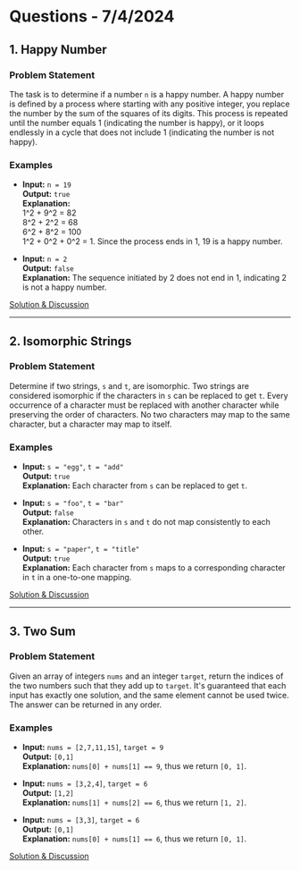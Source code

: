 # Questions - 7/4/2024
## 1. Happy Number

### Problem Statement
The task is to determine if a number `n` is a happy number. A happy number is defined by a process where starting with any positive integer, you replace the number by the sum of the squares of its digits. This process is repeated until the number equals 1 (indicating the number is happy), or it loops endlessly in a cycle that does not include 1 (indicating the number is not happy).

### Examples
- **Input:** `n = 19`  
  **Output:** `true`  
  **Explanation:**  
  1^2 + 9^2 = 82  
  8^2 + 2^2 = 68  
  6^2 + 8^2 = 100  
  1^2 + 0^2 + 0^2 = 1. Since the process ends in 1, 19 is a happy number.
  
- **Input:** `n = 2`  
  **Output:** `false`  
  **Explanation:** The sequence initiated by 2 does not end in 1, indicating 2 is not a happy number.

[Solution & Discussion](happyNumber.md)

---

## 2. Isomorphic Strings

### Problem Statement
Determine if two strings, `s` and `t`, are isomorphic. Two strings are considered isomorphic if the characters in `s` can be replaced to get `t`. Every occurrence of a character must be replaced with another character while preserving the order of characters. No two characters may map to the same character, but a character may map to itself.

### Examples
- **Input:** `s = "egg"`, `t = "add"`  
  **Output:** `true`  
  **Explanation:** Each character from `s` can be replaced to get `t`.

- **Input:** `s = "foo"`, `t = "bar"`  
  **Output:** `false`  
  **Explanation:** Characters in `s` and `t` do not map consistently to each other.

- **Input:** `s = "paper"`, `t = "title"`  
  **Output:** `true`  
  **Explanation:** Each character from `s` maps to a corresponding character in `t` in a one-to-one mapping.

[Solution & Discussion](isomorphicStrings.md)

---

## 3. Two Sum

### Problem Statement
Given an array of integers `nums` and an integer `target`, return the indices of the two numbers such that they add up to `target`. It's guaranteed that each input has exactly one solution, and the same element cannot be used twice. The answer can be returned in any order.

### Examples
- **Input:** `nums = [2,7,11,15]`, `target = 9`  
  **Output:** `[0,1]`  
  **Explanation:** `nums[0] + nums[1] == 9`, thus we return `[0, 1]`.

- **Input:** `nums = [3,2,4]`, `target = 6`  
  **Output:** `[1,2]`  
  **Explanation:** `nums[1] + nums[2] == 6`, thus we return `[1, 2]`.

- **Input:** `nums = [3,3]`, `target = 6`  
  **Output:** `[0,1]`  
  **Explanation:** `nums[0] + nums[1] == 6`, thus we return `[0, 1]`.

[Solution & Discussion](twoSum.md)